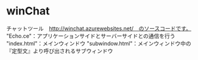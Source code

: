 # winChat
チャットツール　http://winchat.azurewebsites.net/　のソースコードです。
"Echo.ce"：アプリケーションサイドとサーバーサイドとの通信を行う
"index.html"：メインウィンドウ
"subwindow.html"：メインウィンドウ中の『定型文』より呼び出されるサブウィンドウ
